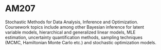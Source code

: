 # AM207

Stochastic Methods for Data Analysis, Inference and Optimization. Coursework topics include among other Bayesian inference for latent variable models, hierarchical and generalized linear models, MLE estimation, uncertainty quantification methods, sampling techniques (MCMC, Hamiltonian Monte Carlo etc.) and stochastic optimization models.
